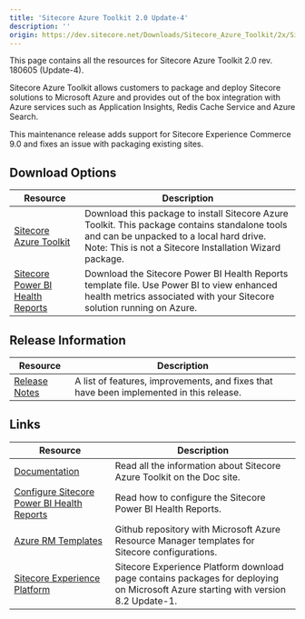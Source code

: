```yaml
---
title: 'Sitecore Azure Toolkit 2.0 Update-4'
description: ''
origin: https://dev.sitecore.net/Downloads/Sitecore_Azure_Toolkit/2x/Sitecore_Azure_Toolkit_204.aspx
---
```


This page contains all the resources for Sitecore Azure Toolkit 2.0 rev. 180605 (Update-4).

Sitecore Azure Toolkit allows customers to package and deploy Sitecore solutions to Microsoft Azure and provides out of the box integration with Azure services such as Application Insights, Redis Cache Service and Azure Search.

This maintenance release adds support for Sitecore Experience Commerce 9.0 and fixes an issue with packaging existing sites.

## Download Options

| Resource                                                                                                                                                                                             | Description                                                                                                                                                                                          |
| ---------------------------------------------------------------------------------------------------------------------------------------------------------------------------------------------------- | ---------------------------------------------------------------------------------------------------------------------------------------------------------------------------------------------------- |
| [Sitecore Azure Toolkit](https://scdp.blob.core.windows.net/downloads/Sitecore%20Azure%20Toolkit/2x/Sitecore%20Azure%20Toolkit%20204/Secure/Sitecore%20Azure%20Toolkit%202.0.4%20rev.%20180605.zip)  | Download this package to install Sitecore Azure Toolkit. This package contains standalone tools and can be unpacked to a local hard drive. Note: This is not a Sitecore Installation Wizard package. |
| [Sitecore Power BI Health Reports](https://scdp.blob.core.windows.net/downloads/Sitecore%20Azure%20Toolkit/2x/Sitecore%20Azure%20Toolkit%20200/Secure/Sitecore%20Power%20BI%20Health%20Reports.pbit) | Download the Sitecore Power BI Health Reports template file. Use Power BI to view enhanced health metrics associated with your Sitecore solution running on Azure.                                   |

## Release Information

| Resource                                                                                       | Description                                                                             |
| ---------------------------------------------------------------------------------------------- | --------------------------------------------------------------------------------------- |
| [Release Notes](/downloads/Sitecore_Azure_Toolkit/2x/Sitecore_Azure_Toolkit_204/Release_Notes) | A list of features, improvements, and fixes that have been implemented in this release. |

## Links

| Resource                                                                                                                                                                                                                  | Description                                                                                                                       |
| ------------------------------------------------------------------------------------------------------------------------------------------------------------------------------------------------------------------------- | --------------------------------------------------------------------------------------------------------------------------------- |
| [Documentation](https://doc.sitecore.net:443/en/Products/Cloud/82/Working_with_Sitecore_Azure)                                                                                                                            | Read all the information about Sitecore Azure Toolkit on the Doc site.                                                            |
| [Configure Sitecore Power BI Health Reports](https://doc.sitecore.net:443/en/Products/Sitecore_Experience_Platform/901/Setting_up_and_maintaining/Sitecore_on_Azure/Analytics/Configure_Sitecore_Power_BI_Health_Reports) | Read how to configure the Sitecore Power BI Health Reports.                                                                       |
| [Azure RM Templates](https://github.com/Sitecore/Sitecore-Azure-Quickstart-Templates)                                                                                                                                     | Github repository with Microsoft Azure Resource Manager templates for Sitecore configurations.                                    |
| [Sitecore Experience Platform](/downloads/Sitecore_Experience_Platform)                                                                                                                                                   | Sitecore Experience Platform download page contains packages for deploying on Microsoft Azure starting with version 8.2 Update-1. |
